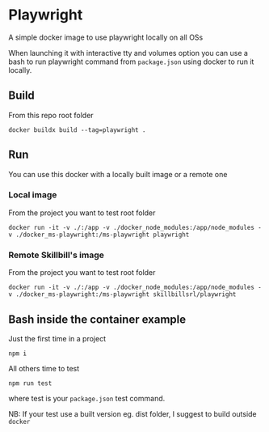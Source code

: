 # Playwright

A simple docker image to use playwright locally on all OSs

When launching it with interactive tty and volumes option you can use a bash to run playwright command from `package.json` using docker to run it locally.

## Build

From this repo root folder

```shell
docker buildx build --tag=playwright .
```

## Run

You can use this docker with a locally built image or a remote one

### Local image

From the project you want to test root folder

```shell
docker run -it -v ./:/app -v ./docker_node_modules:/app/node_modules -v ./docker_ms-playwright:/ms-playwright playwright
```

### Remote Skillbill's image

From the project you want to test root folder

```shell
docker run -it -v ./:/app -v ./docker_node_modules:/app/node_modules -v ./docker_ms-playwright:/ms-playwright skillbillsrl/playwright
```

## Bash inside the container example

Just the first time in a project

```shell
npm i
```

All others time to test

```shell
npm run test
```

where test is your `package.json` test command.

NB: If your test use a built version eg. dist folder, I suggest to build outside `docker`
